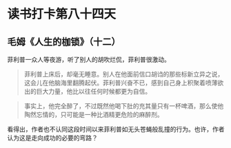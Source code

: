 # 读书打卡第八十四天

## 毛姆《人生的枷锁》（十二）

菲利普一众人等夜游，听了别人的胡吹烂侃，菲利普很激动。

> 菲利普上床后，却毫无睡意。别人在他面前信口胡诌的那些标新立异之说，这会儿在他脑海里翻腾起伏。菲利普兴奋不已，感到自己身上积聚着喷薄欲出的巨大力量，他比以往任何时候都更为自信。

> 事实上，他完全醉了，不过既然他喝下肚的充其量只有一杯啤酒，那么使他陶然忘情的，只可能是一种比酒精更危险的麻醉剂。

看得出，作者也不认同这段时间以来菲利普如无头苍蝇般乱撞的行为。也许，作者认为这是走向成功的必要的弯路？
